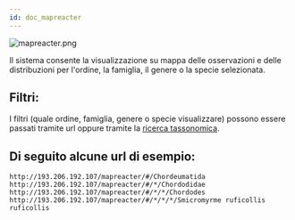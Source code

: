 ```yaml
---
id: doc_mapreacter
---
```


![mapreacter.png](assets/mapreacter.png)

Il sistema consente la visualizzazione su mappa delle osservazioni e delle distribuzioni per l'ordine, la famiglia, il genere o la specie selezionata.

## Filtri:

I filtri (quale ordine, famiglia, genere o specie visualizzare) possono essere passati tramite url oppure tramite la [ricerca tassonomica](doc_search.md).

## Di seguito alcune url di esempio:

```
http://193.206.192.107/mapreacter/#/Chordeumatida
http://193.206.192.107/mapreacter/#/*/Chordodidae
http://193.206.192.107/mapreacter/#/*/*/Chordodes
http://193.206.192.107/mapreacter/#/*/*/*/Smicromyrme ruficollis ruficollis
```







